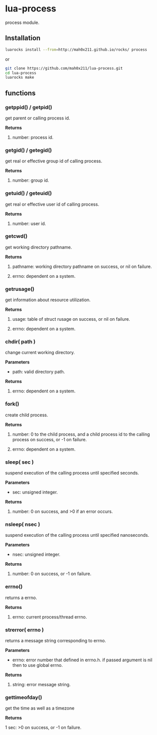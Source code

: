# lua-process

process module.

## Installation

```sh
luarocks install --from=http://mah0x211.github.io/rocks/ process
```

or 

```sh
git clone https://github.com/mah0x211/lua-process.git
cd lua-process
luarocks make
```

## functions

### getppid() / getpid()

get parent or calling process id.

**Returns**

1.  number: process id.


### getgid() / getegid()

get real or effective group id of calling process.

**Returns**

1.  number: group id.


### getuid() / geteuid()

get real or effective user id of calling process.

**Returns**

1.  number: user id.


### getcwd()

get working directory pathname.

**Returns**

1.  pathname: working directory pathname on success, or nil on failure.

2.  errno: dependent on a system.


### getrusage()

get information about resource utilization.

**Returns**

1.  usage: table of struct rusage on success, or nil on failure.

2.  errno: dependent on a system.


### chdir( path )

change current working directory.

**Parameters**

-   path: valid directory path.

**Returns**

1.  errno: dependent on a system.


### fork()

create child process.

**Returns**

1.  number: 0 to the child process, and a child process id to the
    calling process on success, or -1 on failure.

2.  errno: dependent on a system.


### sleep( sec )

suspend execution of the calling process until specified seconds.

**Parameters**

-   sec: unsigned integer.

**Returns**

1.  number: 0 on success, and >0 if an error occurs.


### nsleep( nsec )

suspend execution of the calling process until specified nanoseconds.

**Parameters**

-   nsec: unsigned integer.

**Returns**

1.  number: 0 on success, or -1 on failure.


### errno()

returns a errno.

**Returns**

1.  errno: current process/thread errno.


### strerror( errno )

returns a message string corresponding to errno.

**Parameters**

-   errno: error number that defined in errno.h. 
    if passed argument is nil then to use global errno.

**Returns**

1.  string: error message string.


### gettimeofday()

get the time as well as a timezone

**Returns**

1   sec: >0 on success, or -1 on failure.
